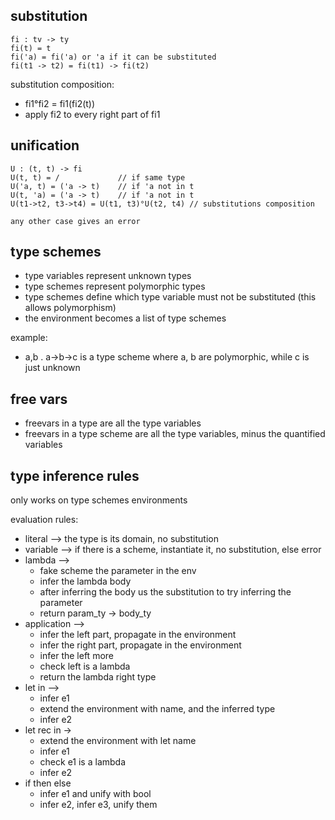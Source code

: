 ## substitution

```
fi : tv -> ty
fi(t) = t
fi('a) = fi('a) or 'a if it can be substituted
fi(t1 -> t2) = fi(t1) -> fi(t2)
```

substitution composition:
* fi1°fi2 = fi1(fi2(t))
* apply fi2 to every right part of fi1

## unification

```
U : (t, t) -> fi
U(t, t) = /             // if same type
U('a, t) = ('a -> t)    // if 'a not in t
U(t, 'a) = ('a -> t)    // if 'a not in t
U(t1->t2, t3->t4) = U(t1, t3)°U(t2, t4) // substitutions composition

any other case gives an error
```

## type schemes

* type variables represent unknown types
* type schemes represent polymorphic types
* type schemes define which type variable must not be substituted (this allows polymorphism)
* the environment becomes a list of type schemes

example:
* a,b . a->b->c is a type scheme where a, b are polymorphic, while c is just unknown

## free vars

* freevars in a type are all the type variables
* freevars in a type scheme are all the type variables, minus the quantified variables

## type inference rules

only works on type schemes environments

evaluation rules:
* literal --> the type is its domain, no substitution
* variable --> if there is a scheme, instantiate it, no substitution, else error
* lambda -->
    * fake scheme the parameter in the env
    * infer the lambda body
    * after inferring the body us the substitution to try inferring the parameter
    * return param_ty -> body_ty
* application -->
    * infer the left part, propagate in the environment
    * infer the right part, propagate in the environment
    * infer the left more
    * check left is a lambda
    * return the lambda right type
* let in -->
    * infer e1
    * extend the environment with name, and the inferred type
    * infer e2
* let rec in ->
    * extend the environment with let name
    * infer e1
    * check e1 is a lambda
    * infer e2
* if then else
    * infer e1 and unify with bool
    * infer e2, infer e3, unify them
